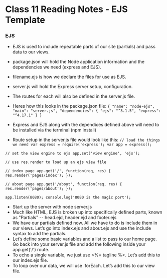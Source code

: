 # Class 11 Reading Notes - EJS Template

### EJS
- EJS is used to include repeatable parts of our site (partials) and pass data to our views.
- package.json will hold the Node application information and the dependencies we need (express and EJS).
- filename.ejs is how we declare the files for use as EJS.
- server.js will hold the Express server setup, configuration.
- The routes for each will also be defined in the server.js file.
- Heres how this looks in the package.json file:
`{
  "name": "node-ejs",
  "main": "server.js",
  "dependencies": {
    "ejs": "^3.1.5",
    "express": "^4.17.1"
  }
}`

- Express and EJS along with the dependices defined above will need to be installed via the terminal (npm install)
- Route setup in the server.js file would look like this:
`// load the things we need
var express = require('express');
var app = express();`

`// set the view engine to ejs
app.set('view engine', 'ejs');`

`// use res.render to load up an ejs view file`

`// index page
app.get('/', function(req, res) {
    res.render('pages/index');
});`

`// about page
app.get('/about', function(req, res) {
    res.render('pages/about');
});`

`app.listen(8080);
console.log('8080 is the magic port');`

- Start up the server with node server.js
- Much like HTML, EJS is broken up into specifically defined parts, known as "Partials" -- head.ejd, header.ejd and footer.ejs
- We have our partials defined now. All we have to do is include them in our views. Let’s go into index.ejs and about.ejs and use the include syntax to add the partials.
- Let’s define some basic variables and a list to pass to our home page. Go back into your server.js file and add the following inside your app.get('/') route.
- To echo a single variable, we just use <%= tagline %>. Let’s add this to our index.ejs file.
- To loop over our data, we will use .forEach. Let’s add this to our view file.

